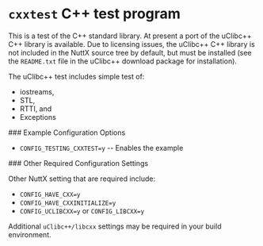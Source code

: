 `cxxtest` C++ test program
==========================

This is a test of the C++ standard library. At present a port of the
uClibc++ C++ library is available. Due to licensing issues, the uClibc++
C++ library is not included in the NuttX source tree by default, but
must be installed (see the `README.txt` file in the uClibc++ download
package for installation).

The uClibc++ test includes simple test of:

-   iostreams,
-   STL,
-   RTTI, and
-   Exceptions

\#\#\# Example Configuration Options

-   `CONFIG_TESTING_CXXTEST=y` -- Enables the example

\#\#\# Other Required Configuration Settings

Other NuttX setting that are required include:

-   `CONFIG_HAVE_CXX=y`
-   `CONFIG_HAVE_CXXINITIALIZE=y`
-   `CONFIG_UCLIBCXX=y` or `CONFIG_LIBCXX=y`

Additional `uClibc++/libcxx` settings may be required in your build
environment.
